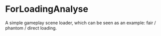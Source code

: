 # ForLoadingAnalyse
A simple gameplay scene loader, which can be seen as an example: fair / phantom / direct loading.

